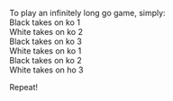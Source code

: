 To play an infinitely long go game, simply:  
Black takes on ko 1  
White takes on ko 2  
Black takes on ko 3  
White takes on ko 1  
Black takes on ko 2  
White takes on ho 3  
  
Repeat!
